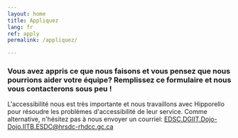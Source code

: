 ```yaml
---
layout: home
title: Appliquez
lang: fr
ref: apply
permalink: /appliquez/

---
```


### Vous avez appris ce que nous faisons et vous pensez que nous pourrions aider votre équipe? Remplissez ce formulaire et nous vous contacterons sous peu !


L'accessibilité nous est très importante et nous travaillons avec Hipporello pour résoudre les problèmes d'accessibilité de leur service. 
Comme alternative, n'hésitez pas à nous envoyer un courriel: <a href="mailto:EDSC.DGIIT.DOJO-DOJO.IITB.ESDC@hrsdc-rhdcc.gc.ca">EDSC.DGIIT.Dojo-Dojo.IITB.ESDC@hrsdc-rhdcc.gc.ca</a> 



<script src="https://portal.hipporello.net/default/embed.js?formId=dd4a0ec9697b485e9ca311611d2f67c4"></script>


